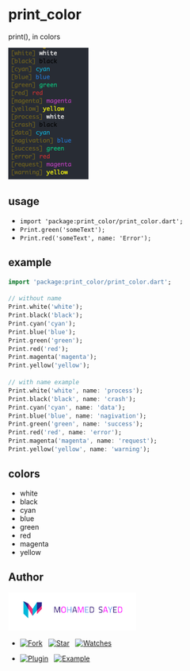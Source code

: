 # print_color

print(), in colors

![screenshot](screenshot.png)

## usage

* `import 'package:print_color/print_color.dart';`
* `Print.green('someText');`
* `Print.red('someText', name: 'Error');`

## example

```dart
import 'package:print_color/print_color.dart';

// without name
Print.white('white');
Print.black('black');
Print.cyan('cyan');
Print.blue('blue');
Print.green('green');
Print.red('red');
Print.magenta('magenta');
Print.yellow('yellow');

// with name example
Print.white('white', name: 'process');
Print.black('black', name: 'crash');
Print.cyan('cyan', name: 'data');
Print.blue('blue', name: 'nagivation');
Print.green('green', name: 'success');
Print.red('red', name: 'error');
Print.magenta('magenta', name: 'request');
Print.yellow('yellow', name: 'warning');
```

## colors

* white
* black
* cyan
* blue
* green
* red
* magenta
* yellow

## Author

[![Mohamed Sayed](./logo.png)](https://msayed.net)

* [![Fork](https://img.shields.io/github/forks/msayed-net/print_color?style=social)](https://github.com/msayed-net/print_color/fork) &nbsp; [![Star](https://img.shields.io/github/stars/msayed-net/print_color?style=social)](https://github.com/msayed-net/print_color/stargazers) &nbsp; [![Watches](https://img.shields.io/github/watchers/msayed-net/print_color?style=social)](https://github.com/msayed-net/print_color/)

* [![Plugin](https://img.shields.io/badge/Get%20library-pub-blue)](https://pub.dev/packages/print_color) &nbsp; [![Example](https://img.shields.io/badge/Example-Ex-success)](https://pub.dev/packages/print_color#-example-tab-)
